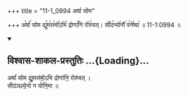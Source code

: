 +++
title = "11-1_0994 अर्षा सोम"

+++
अ꣡र्षा꣢ सोम द्यु꣣म꣡त्त꣢मो꣣ऽभि꣡ द्रोणा꣢꣯नि रो꣡रु꣢वत्। सी꣢द꣣न्यो꣢नौ꣣ व꣢ने꣣ष्वा꣢ ॥ 11-1:0994 ॥

<div class="js_include" newlevelforh1="2" title="विश्वास-शाकल-प्रस्तुतिः" unfilled url="/vedAH_Rk/shAkalam/saMhitA/vishvAsa-prastutiH/09/065/19_arShA_soma.md">
<details open><summary><h2>विश्वास-शाकल-प्रस्तुतिः ...{Loading}...</h2></summary>


अर्षा॑ सोम द्यु॒मत्त॑मो॒ऽभि द्रोणा॑नि॒ रोरु॑वत् ।  
सीद॑ञ्छ्ये॒नो न योनि॒मा ॥

</details>
</div>